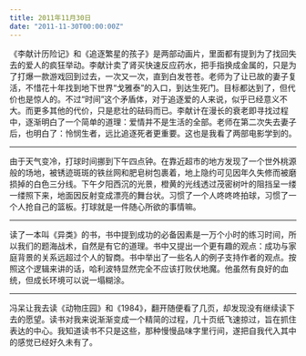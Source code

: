 ```yaml
---
title: 2011年11月30日
date: "2011-11-30T00:00:00Z"
---
```


《李献计历险记》和《追逐繁星的孩子》是两部动画片，里面都有提到为了找回失去的爱人的疯狂举动。李献计卖了肾买快速反应药水，把手指换成金属的，只是为了打爆一款游戏回到过去，一次又一次，直到白发苍苍。老师为了让已故的妻子复活，不惜花十年找到地下世界“戈雅泰”的入口，到达生死门。目标都达到了，但代价也是惊人的。不过“时间”这个矛盾体，对于追逐爱的人来说，似乎已经意义不大。而更多其他的代价，只是悲壮的砝码而已。李献计在漫长的衰老即寻找过程中，逐渐明白了一个简单的道理：爱情并不是生活的全部。老师在第二次失去妻子后，也明白了：怜悯生者，远比追逐死者更重要。这也是我看了两部电影学到的。

---

由于天气变冷，打球时间挪到下午四点钟。在靠近超市的地方发现了一个世外桃源般的场地，被锈迹斑斑的铁丝网和肥皂树包裹着，地上隐约可见因年久失修而被磨损掉的白色三分线。下午夕阳西沉的光景，橙黄的光线透过茂密树叶的阻挡呈一缕一缕照下来，地面因反射变成漂亮的舞台状。习惯了一个人咚咚咚拍球，习惯了一个人抢自己的篮板。打球就是一件随心所欲的事情嘛。

---

读了一本叫《异类》的书，书中提到成功的必备因素是一万个小时的练习时间，所以我们的题海战术，自然是有它的道理。书中又提出一个更有趣的观点：成功与家庭背景的关系远超过个人的智商。书中举出了一些名人的例子支持作者的观点。按照这个逻辑来讲的话，哈利波特显然完全不应该打败伏地魔。他虽然有良好的血统，但成长环境可以说一塌糊涂。

---

冯呆让我去读《动物庄园》和《1984》，翻开随便看了几页，却发现没有继续读下去的愿望。读书对我来说渐渐变成一个精简的过程，几十页纸飞速掠过，旨在抓住表达的中心。我知道读书不只是这些，那种慢慢品味字里行间，遂把自我代入其中的感觉已经好久未有了。
